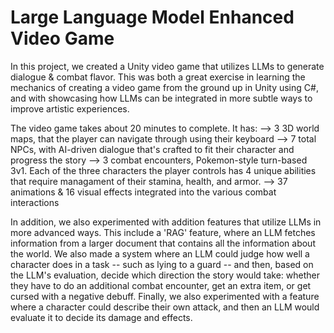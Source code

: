 # Large Language Model Enhanced Video Game

In this project, we created a Unity video game that utilizes LLMs to generate dialogue & combat flavor. This was both a great exercise in learning the mechanics of creating a video game from the ground up in Unity using C#, and with showcasing how LLMs can be integrated in more subtle ways to improve artistic experiences. 

The video game takes about 20 minutes to complete. It has:
--> 3 3D world maps, that the player can navigate through using their keyboard
--> 7 total NPCs, with AI-driven dialogue that's crafted to fit their character and progress the story
--> 3 combat encounters, Pokemon-style turn-based 3v1. Each of the three characters the player controls has 4 unique abilities that require managament of their stamina, health, and armor.
--> 37 animations & 16 visual effects integrated into the various combat interactions 

In addition, we also experimented with addition features that utilize LLMs in more advanced ways. This include a 'RAG' feature, where an LLM fetches information from a larger document that contains all the information about the world. We also made a system where an LLM could judge how well a character does in a task -- such as lying to a guard -- and then, based on the LLM's evaluation, decide which direction the story would take: whether they have to do an additional combat encounter, get an extra item, or get cursed with a negative debuff. Finally, we also experimented with a feature where a character could describe their own attack, and then an LLM would evaluate it to decide its damage and effects.
